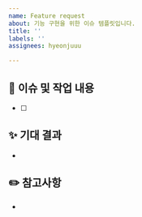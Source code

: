 ```yaml
---
name: Feature request
about: 기능 구현을 위한 이슈 템플릿입니다.
title: ''
labels: ''
assignees: hyeonjuuu

---
```


## 📑 이슈 및 작업 내용
<!-- 새로운 기능에 대한 간결한 설명 또는 task를 작성해주세요. -->

- [ ] 

## ✨ 기대 결과

<!-- 이 기능으로 얻고자 하는 목표를 설명해주세요.  -->

- 

## **✏️ 참고사항**
<!-- 참고 사항에 대해 작성하세요. -->
-
